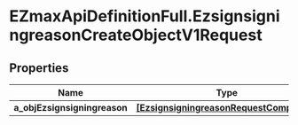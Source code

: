 # EZmaxApiDefinitionFull.EzsignsigningreasonCreateObjectV1Request

## Properties

Name | Type | Description | Notes
------------ | ------------- | ------------- | -------------
**a_objEzsignsigningreason** | [**[EzsignsigningreasonRequestCompound]**](EzsignsigningreasonRequestCompound.md) |  | 


